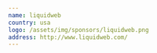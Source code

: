 ```yaml
---
name: liquidweb
country: usa
logo: /assets/img/sponsors/liquidweb.png
address: http://www.liquidweb.com/
---
```


